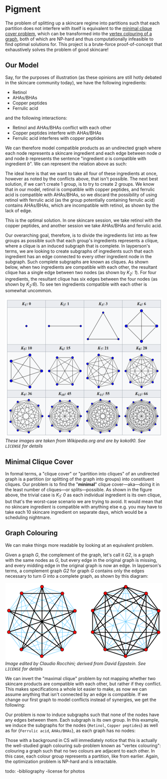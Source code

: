 # Pigment

The problem of splitting up a skincare regime into partitions such that each
partition does not interfere with itself is equivalent to the
[minimal clique cover problem](https://en.wikipedia.org/wiki/Clique_cover),
which can be transformed into the
[vertex colouring of a graph](https://en.wikipedia.org/wiki/Graph_coloring#Vertex_coloring),
both of which are NP-hard and thus computationally infeasible to find optimal
solutions for. This project is a brute-force proof-of-concept that exhaustively
solves the problem of good skincare!

## Our Model

Say, for the purposes of illustration (as these opinions are still hotly
debated in the skincare community today), we have the following ingredients:

- Retinol
- AHAs/BHAs
- Copper peptides
- Ferrulic acid

and the following interactions:

- Retinol and AHAs/BHAs conflict with each other
- Copper peptides interfere with AHAs/BHAs
- Ferrulic acid interferes with copper peptides

We can therefore model compatible products as an undirected graph where each
node represents a skincare ingredient and each edge between node _a_ and node
_b_ represents the sentence "ingredient _a_ is compatible with ingredient _b_".
We can represent the relation above as such:

<!--image1-->

The ideal here is that we want to take all four of these ingredients at once,
however as noted by the conflicts above, that isn't possible. The next best
solution, if we can't create 1 group, is to try to create 2 groups. We know
that in our model, retinol is compatible with copper peptides, and ferrulic
acid is compatible with AHAs/BHAs, so we discard the possibility of using
retinol with ferrulic acid (as the group potentially containing ferrulic acid)
contains AHAs/BHAs, which are incompatible with retinol, as shown by the lack
of edge.

<!--image2-->

This is the optimal solution. In one skincare session, we take retinol with the
copper peptides, and another session we take AHAs/BHAs and ferrulic acid.

Our overarching goal, therefore, is to divide the ingredients list into as few
groups as possible such that each group's ingredients represents a clique,
where a clique is an induced subgraph that is complete. In layperson's terms,
we are looking to create subgraphs of ingredients such that each ingredient has
an edge connected to every other ingredient node in the subgraph. Such complete
subgraphs are known as cliques. As shown below, when two ingredients are
compatible with each other, the resultant clique has a single edge between two
nodes (as shown by _K<sub>2</sub>: 1_). For four ingredients, the resultant
clique has six edges between the four nodes (as shown by _K<sub>2</sub>:6_). To
see ten ingredients compatible with each other is somewhat uncommon.

![complete graphs](resources/complete_graphs.png)
_These images are taken from Wikipedia.org and are by koko90. See `LICENSE` for
details_

## Minimal Clique Cover

In formal terms, a "clique cover" or "partition into cliques" of an undirected
graph is a partition (or splitting of the graph into groups) into constituent
cliques. Our problem is to find the "**minimal**" clique cover—aka—doing it in
the least number of cliques—or splits—possible. As shown in the figure above,
the trivial case is _K<sub>1</sub>: 0_ as each individual ingredient is its own
clique, but that's the worst-case scenario we are trying to avoid. It would
mean that no skincare ingredient is compatible with anything else e.g. you
may have to take each 10 skincare ingredient on separate days, which would be a
scheduling nightmare.

## Graph Colouring

We can make things more readable by looking at an equivalent problem.

Given a graph _G_, the complement of the graph, let's call it _G2_, is a graph
with the same nodes as _G_, but every edge in the original graph is missing,
and every midding edge in the original graph is now an edge. In layperson's
terms, a complement graph _G2_ for graph _G_ contains only the edges necessary
to turn _G_ into a complete graph, as shown by this diagram:

![complement of the Petersen graph](resources/comp_petersen.png)
_Image edited by Claudio Rocchini; derived from David Eppstein. See `LICENSE`
for details_

We can invert the "maximal clique" problem by not mapping whether two skincare
products are compatible with each other, but rather if they conflict. This
makes specifications a whole lot easier to make, as now we can assume anything
that isn't connected by an edge is compatible. If we change our first graph to
model conflicts instead of synergies, we get the following:

<!--image3-->

Our problem is now to induce subgraphs such that none of the nodes have any
edges between them. Each subgraph is its own group. In this example, we induce
the subgraphs for the nodes {`Retinol`, `Copper peptides`} as well as for
{`Ferrulic acid`, `AHAs/BHAs`}, as each graph has no nodes:

<!--image4-->

Those with a background in CS will immediately notice that this is actually the
well-studied graph colouring sub-problem known as "vertex colouring": colouring
a graph such that no two colours are adjacent to each other. In this case, each
colour group represents a partition, like from earlier. Again, the optimization
problem is NP-hard and is intractable.

todo:
-bibliography
-license for photos
